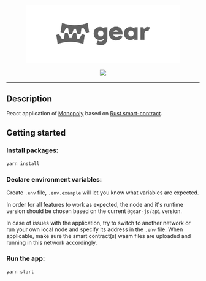 <p align="center">
  <a href="https://gear-tech.io">
    <img src="https://github.com/gear-tech/gear/blob/master/images/logo-grey.png" width="400" alt="GEAR">
  </a>
</p>
<p align=center>
    <a href="https://github.com/gear-tech/gear-js/blob/master/LICENSE"><img src="https://img.shields.io/badge/License-GPL%203.0-success"></a>
</p>
<hr>

## Description

React application of [Monopoly](#) based on [Rust smart-contract](https://github.com/gear-dapps/monopoly).

## Getting started

### Install packages:

```sh
yarn install
```

### Declare environment variables:

Create `.env` file, `.env.example` will let you know what variables are expected.

In order for all features to work as expected, the node and it's runtime version should be chosen based on the current `@gear-js/api` version.

In case of issues with the application, try to switch to another network or run your own local node and specify its address in the `.env` file. When applicable, make sure the smart contract(s) wasm files are uploaded and running in this network accordingly.

### Run the app:

```sh
yarn start
```
